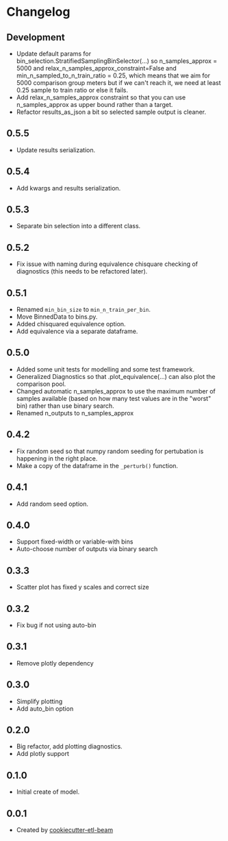 Changelog
=========

Development
-----------

* Update default params for bin_selection.StratifiedSamplingBinSelector(...) so n_samples_approx = 5000 and relax_n_samples_approx_constraint=False and min_n_sampled_to_n_train_ratio = 0.25, which means that we aim for 5000 comparison group meters but if we can't reach it, we need at least 0.25 sample to train ratio or else it fails. 
* Add relax_n_samples_approx constraint so that you can use n_samples_approx as upper bound rather than a target.
* Refactor results_as_json a bit so selected sample output is cleaner.

0.5.5
-----

* Update results serialization.

0.5.4
-----

* Add kwargs and results serialization.

0.5.3
-----

* Separate bin selection into a different class.

0.5.2
-----

* Fix issue with naming during equivalence chisquare checking of diagnostics (this needs to be refactored later).

0.5.1
-----

* Renamed `min_bin_size` to `min_n_train_per_bin`.
* Move BinnedData to bins.py.
* Added chisquared equivalence option.
* Add equivalence via a separate dataframe.

0.5.0
-----

* Added some unit tests for modelling and some test framework.
* Generalized Diagnostics so that .plot_equivalence(...) can also plot the comparison pool.
* Changed automatic n_samples_approx to use the maximum number of samples available (based on how many test values are in the "worst" bin) rather than use binary search.
* Renamed n_outputs to n_samples_approx

0.4.2
-----

* Fix random seed so that numpy random seeding for pertubation is happening in the right place.
* Make a copy of the dataframe in the `_perturb()` function.

0.4.1
-----

* Add random seed option.

0.4.0
-----

* Support fixed-width or variable-with bins
* Auto-choose number of outputs via binary search

0.3.3
-----

* Scatter plot has fixed y scales and correct size


0.3.2
-----

* Fix bug if not using auto-bin

0.3.1
-----

* Remove plotly dependency

0.3.0
-----

* Simplify plotting
* Add auto_bin option


0.2.0
-----

* Big refactor, add plotting diagnostics.
* Add plotly support

0.1.0
-----

* Initial create of model.

0.0.1
-----

* Created by [cookiecutter-etl-beam](https://github.com/openeemeter/cookiecutter-etl-beam)
